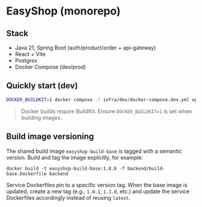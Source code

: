 # EasyShop (monorepo)

## Stack
- Java 21, Spring Boot (auth/product/order + api-gateway)
- React + Vite
- Postgres
- Docker Compose (dev/prod)

## Quickly start (dev)
```bash
DOCKER_BUILDKIT=1 docker compose -f infra/dev/docker-compose.dev.yml up --build
```

> Docker builds require BuildKit. Ensure `DOCKER_BUILDKIT=1` is set when building images.

## Build image versioning

The shared build image `easyshop-build-base` is tagged with a semantic
version. Build and tag the image explicitly, for example:

```
docker build -t easyshop-build-base:1.0.0 -f backend/build-base.Dockerfile backend
```

Service Dockerfiles pin to a specific version tag. When the base image is
updated, create a new tag (e.g., `1.0.1`, `1.1.0`, etc.) and update the
service Dockerfiles accordingly instead of reusing `latest`.
